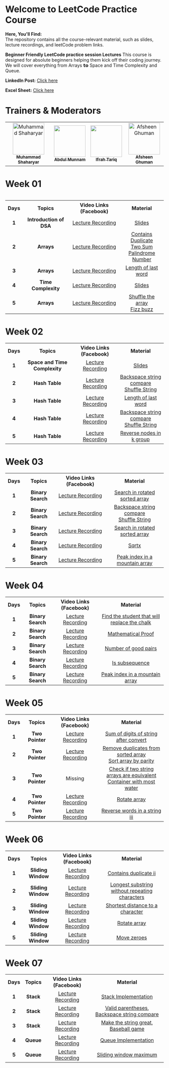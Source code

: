 # Welcome to LeetCode Practice Course
**Here, You'll Find:**
<br>
The repository contains all the course-relevant material, such as slides, lecture recordings, and leetCode problem links.

**Beginner Friendly LeetCode practice session Lectures** This course is designed for absolute beginners helping them kick off their coding journey. We will cover
 everything from Arrays 𝘁𝗼 Space and Time Complexity and Queue.

**LinkedIn Post:** [Click here](https://www.linkedin.com/posts/muhammad-shaharyar-sarwar_icodeguru-leetcode-problemsolving-activity-7245366355246411776-IYw8?utm_source=share&utm_medium=member_desktop)

**Excel Sheet:** [Click here](https://docs.google.com/spreadsheets/d/1y15OtddQcgPMXJeaTbHz687OavvLrTEjzEv-9cNnNeo/edit?usp=sharing)

# Trainers & Moderators

<table >
    <tbody>
        <tr>
            <td align="center">
                <a href="https://www.linkedin.com/in/muhammad-shaharyar-sarwar/">
                    <img src= "https://github.com/M-Shaharyar/1pm-leetcode-practice-to-prepare-for-giant-techs/blob/main/images/M.Shaharyar.jpeg" width="100px;" alt="Muhammad Shaharyar"/>
                    <br />
                    <sub><b>Muhammad Shaharyar</b></sub>
                </a> 
            </td>
            <td align="center">
                <a href="https://www.linkedin.com/in/munnammalik/">
                    <img src="https://github.com/M-Shaharyar/1pm-leetcode-practice-to-prepare-for-giant-techs/blob/main/images/Abdul%20Munnam.jpeg" width="100px; alt="Abdul Munnam"/>
                    <br />
                    <sub><b>Abdul Munnam</b></sub>
                </a> 
            </td>
           <td align="center">
                <a href="https://www.linkedin.com/in/ifrah-tariq2/">
                    <img src="https://github.com/M-Shaharyar/1pm-leetcode-practice-to-prepare-for-giant-techs/blob/main/images/Ifrah%20Tariq.jpeg" width="100px; alt="Ifrah Tariq"/>
                    <br />
                    <sub><b>Ifrah Tariq</b></sub>
                </a> 
            </td>
           <td align="center">
                <a href="https://www.linkedin.com/in/afsheenghuman/">
                    <img src="https://github.com/M-Shaharyar/1pm-leetcode-practice-to-prepare-for-giant-techs/blob/main/images/Afsheen%20Ghuman.jpeg" width="100px;" alt="Afsheen Ghuman"/>
                    <br />
                    <sub><b>Afsheen Ghuman</b></sub>
                </a> 
            </td>
</tbody>
<table>

# Week 01

<table>
    <tbody>
     <tr>
      <th>Days</th>
      <th>Topics</th>
      <th>Video Links (Facebook)</th>
      <th>Material</th>
     </tr> 
     <tr>
       <td align="center"><b>1</b></td>
       <td align="center"><b>Introduction of DSA</b></td>
       <td align="center"><a href="https://fb.watch/tVyK3G5PNY/">Lecture Recording</a></td>
       <td align="center"><a href="https://docs.google.com/presentation/d/1n9oQD2VZvktwXqQ-yfRCys4pd7CkfxGN5CzN4r36wWU/edit?usp=sharing">Slides</a></td>
     </tr>
     <tr>
       <td align="center"><b>2</b></td>
       <td align="center"><b>Arrays</b></td>
       <td align="center"><a href="https://fb.watch/tWUyOYQLmB/">Lecture Recording</a></td>
       <td align="center">
          <a href="https://leetcode.com/problems/contains-duplicate/description/">Contains Duplicate</a><br>
          <a href="https://leetcode.com/problems/two-sum/">Two Sum</a><br>
          <a href="https://leetcode.com/problems/palindrome-number/submissions/1354097172/">Palindrome Number</a>
       </td>
     </tr>  
     <tr>
       <td align="center"><b>3</b></td>
       <td align="center"><b>Arrays</b></td>
       <td align="center"><a href="https://fb.watch/tY931iltzl/">Lecture Recording</a></td>
       <td align="center"><a href="https://leetcode.com/problems/length-of-last-word/">Length of last word</a></td>
     </tr>
     <tr>
       <td align="center"><b>4</b></td>
       <td align="center"><b>Time Complexity</b></td>
       <td align="center"><a href="https://fb.watch/tZw83rMggB/">Lecture Recording</a></td>
       <td align="center"><a href="https://docs.google.com/presentation/d/16Pev1IkXbiNPTDqfafUv65Lin2_av3Y6ncpnMWSu5Kc/edit#slide=id.g2f309743f0f_2_112">Slides</a></td>
     </tr>
     <tr>
       <td align="center"><b>5</b></td>
       <td align="center"><b>Arrays</b></td>
       <td align="center"><a href="https://fb.watch/t_Rh-dvilt/">Lecture Recording</a></td>
       <td align="center">
          <a href="https://leetcode.com/problems/shuffle-the-array/description/">Shuffle the array</a><br>
          <a href="https://leetcode.com/problems/fizz-buzz/description/">Fizz buzz</a>
       </td>
     </tr>
    </tbody>
</table>



# Week 02

<table>
    <tbody>
     <tr>
      <th>Days</th>
      <th>Topics</th>
      <th>Video Links (Facebook)</th>
      <th>Material</th>
     </tr> 
     <tr>
       <td align="center"><b>1</b></td>
       <td align="center"><b>Space and Time Complexity</b></td>
       <td align="center"><a href="https://fb.watch/u2QEp4JTOi/">Lecture Recording</a></td>
       <td align="center"><a href="https://docs.google.com/presentation/d/16Pev1IkXbiNPTDqfafUv65Lin2_av3Y6ncpnMWSu5Kc/edit#slide=id.g2f309743f0f_2_112">Slides</a></td>
     </tr>
     <tr>
       <td align="center"><b>2</b></td>
       <td align="center"><b>Hash Table</b></td>
       <td align="center"><a href="https://www.facebook.com/iCodeguru/videos/526012746662201">Lecture Recording</a></td>
       <td align="center">
          <a href="https://leetcode.com/problems/backspace-string-compare/">Backspace string compare</a><br>
          <a href="https://leetcode.com/problems/shuffle-string/submissions/1362225376/">Shuffle String</a>
       </td>
     </tr>  
     <tr>
       <td align="center"><b>3</b></td>
       <td align="center"><b>Hash Table</b></td>
       <td align="center"><a href="https://fb.watch/u5pN05ztmO/">Lecture Recording</a></td>
       <td align="center"><a href="https://leetcode.com/problems/backspace-string-compare/">Length of last word</a></td>
     </tr>
     <tr>
       <td align="center"><b>4</b></td>
       <td align="center"><b>Hash Table</b></td>
       <td align="center"><a href="https://fb.watch/ubaHWBQHkz/">Lecture Recording</a></td>
       <td align="center">
          <a href="https://leetcode.com/problems/backspace-string-compare/">Backspace string compare</a><br>
          <a href="https://leetcode.com/problems/shuffle-string/submissions/1362225376/">Shuffle String</a>
       </td>
     </tr>
     <tr>
       <td align="center"><b>5</b></td>
       <td align="center"><b>Hash Table</b></td>
       <td align="center"><a href="https://fb.watch/ubaIFxafXb/">Lecture Recording</a></td>
       <td align="center"><a href="https://leetcode.com/problems/reverse-nodes-in-k-group/description/">Reverse nodes in k group</a></td>
     </tr>
    </tbody>
</table>


# Week 03

<table>
    <tbody>
     <tr>
      <th>Days</th>
      <th>Topics</th>
      <th>Video Links (Facebook)</th>
      <th>Material</th>
     </tr> 
     <tr>
       <td align="center"><b>1</b></td>
       <td align="center"><b>Binary Search</b></td>
       <td align="center"><a href="https://fb.watch/ueY7p-WgYW/">Lecture Recording</a></td>
       <td align="center"><a href="https://leetcode.com/problems/search-in-rotated-sorted-array/">Search in rotated sorted array</a></td>
     </tr>
     <tr>
       <td align="center"><b>2</b></td>
       <td align="center"><b>Binary Search</b></td>
       <td align="center"><a href="https://fb.watch/ueXXrWIESb/">Lecture Recording</a></td>
       <td align="center">
          <a href="https://leetcode.com/problems/backspace-string-compare/">Backspace string compare</a><br>
          <a href="https://leetcode.com/problems/shuffle-string/submissions/1362225376/">Shuffle String</a>
       </td>
     </tr>  
     <tr>
       <td align="center"><b>3</b></td>
       <td align="center"><b>Binary Search</b></td>
       <td align="center"><a href="https://fb.watch/ueGx3r95LX/">Lecture Recording</a></td>
       <td align="center"><a href="https://leetcode.com/problems/search-in-rotated-sorted-array/">Search in rotated sorted array</a></td>
     </tr>
     <tr>
       <td align="center"><b>4</b></td>
       <td align="center"><b>Binary Search</b></td>
       <td align="center"><a href="https://fb.watch/ufZbvG_ei3/">Lecture Recording</a></td>
       <td align="center"><a href="https://leetcode.com/problems/sqrtx/description/">Sqrtx</a></td>
     </tr>
     <tr>
       <td align="center"><b>5</b></td>
       <td align="center"><b>Binary Search</b></td>
       <td align="center"><a href="https://fb.watch/uIaJUB2dxz/">Lecture Recording</a></td>
       <td align="center"><a href="https://leetcode.com/problems/peak-index-in-a-mountain-array/description/">Peak index in a mountain array</a></td>
     </tr>
    </tbody>
</table>



# Week 04

<table>
    <tbody>
     <tr>
      <th>Days</th>
      <th>Topics</th>
      <th>Video Links (Facebook)</th>
      <th>Material</th>
     </tr> 
     <tr>
       <td align="center"><b>1</b></td>
       <td align="center"><b>Binary Search</b></td>
       <td align="center"><a href="https://fb.watch/unPVZM_bm4/">Lecture Recording</a></td>
       <td align="center"><a href="https://leetcode.com/problems/find-the-student-that-will-replace-the-chalk/">Find the student that will replace the chalk</a></td>
     </tr>
     <tr>
       <td align="center"><b>2</b></td>
       <td align="center"><b>Binary Search</b></td>
       <td align="center"><a href="https://fb.watch/umzslQYOoi/">Lecture Recording</a></td>
       <td align="center"><a href="https://excalidraw.com/#json=Cyb6R0URfcMx7a8bjVNuT,hAaX7HMnxstizCgz4_iWbw">Mathematical Proof</a></td>
     </tr>  
     <tr>
       <td align="center"><b>3</b></td>
       <td align="center"><b>Binary Search</b></td>
       <td align="center"><a href="https://fb.watch/upbOJB4NWy/">Lecture Recording</a></td>
       <td align="center"><a href="https://leetcode.com/problems/number-of-good-pairs/">Number of good pairs</a></td>
     </tr>
     <tr>
       <td align="center"><b>4</b></td>
       <td align="center"><b>Binary Search</b></td>
       <td align="center"><a href="https://fb.watch/upbCn-u8i0/">Lecture Recording</a></td>
       <td align="center"><a href="https://leetcode.com/problems/is-subsequence/">Is subsequence</a></td>
     </tr>
     <tr>
       <td align="center"><b>5</b></td>
       <td align="center"><b>Binary Search</b></td>
       <td align="center"><a href="https://fb.watch/uIaPNDcCkK/">Lecture Recording</a></td>
       <td align="center"><a href="https://leetcode.com/problems/peak-index-in-a-mountain-array/description/">Peak index in a mountain array</a></td>
     </tr>
    </tbody>
</table>



# Week 05

<table>
    <tbody>
     <tr>
      <th>Days</th>
      <th>Topics</th>
      <th>Video Links (Facebook)</th>
      <th>Material</th>
     </tr> 
     <tr>
       <td align="center"><b>1</b></td>
       <td align="center"><b>Two Pointer</b></td>
       <td align="center"><a href="https://fb.watch/uuSK2lwZn6/">Lecture Recording</a></td>
       <td align="center"><a href="https://leetcode.com/problems/sum-of-digits-of-string-after-convert/description/">Sum of digits of string after convert</a></td>
     </tr>
     <tr>
       <td align="center"><b>2</b></td>
       <td align="center"><b>Two Pointer</b></td>
       <td align="center"><a href="https://fb.watch/uvNQgBtU71/">Lecture Recording</a></td>
       <td align="center"><a href="https://leetcode.com/problems/remove-duplicates-from-sorted-array/description/">Remove duplicates from sorted array</a><br>
           <a href="https://leetcode.com/problems/sort-array-by-parity/">Sort array by parity</a>
       </td>
     </tr>  
     <tr>
       <td align="center"><b>3</b></td>
       <td align="center"><b>Two Pointer</b></td>
       <td align="center">Missing</td>
       <td align="center"><a href="https://leetcode.com/problems/container-with-most-water/">Check if two string arrays are equivalent</a><br>
           <a href="https://leetcode.com/problems/container-with-most-water/">Container with most water</a>
       </td>
     </tr>
     <tr>
       <td align="center"><b>4</b></td>
       <td align="center"><b>Two Pointer</b></td>
       <td align="center"><a href="https://fb.watch/uysfpNJqNx/">Lecture Recording</a></td>
       <td align="center"><a href="https://leetcode.com/problems/rotate-array/">Rotate array</a></td>
     </tr>
     <tr>
       <td align="center"><b>5</b></td>
       <td align="center"><b>Two Pointer</b></td>
       <td align="center"><a href="https://fb.watch/uzPG--akH9/">Lecture Recording</a></td>
       <td align="center"><a href="https://leetcode.com/problems/reverse-words-in-a-string-iii/description/">Reverse words in a string iii</a></td>
     </tr>
    </tbody>
</table>


# Week 06

<table>
    <tbody>
     <tr>
      <th>Days</th>
      <th>Topics</th>
      <th>Video Links (Facebook)</th>
      <th>Material</th>
     </tr> 
     <tr>
       <td align="center"><b>1</b></td>
       <td align="center"><b>Sliding Window</b></td>
       <td align="center"><a href="https://fb.watch/uDHqEJv2g6/">Lecture Recording</a></td>
       <td align="center"><a href="https://leetcode.com/problems/contains-duplicate-ii/submissions/">Contains duplicate ii</a></td>
     </tr>
     <tr>
       <td align="center"><b>2</b></td>
       <td align="center"><b>Sliding Window</b></td>
       <td align="center"><a href="https://fb.watch/uIaTgOxmKj/">Lecture Recording</a></td>
       <td align="center"><a href="https://leetcode.com/problems/longest-substring-without-repeating-characters/">Longest substring without repeating characters</a></td>
     </tr>  
     <tr>
       <td align="center"><b>3</b></td>
       <td align="center"><b>Sliding Window</b></td>
       <td align="center"><a href="https://fb.watch/uHEeeaHo61/">Lecture Recording</a></td>
       <td align="center"><a href="https://leetcode.com/problems/shortest-distance-to-a-character/description/">Shortest distance to a character</a></td>
     </tr>
     <tr>
       <td align="center"><b>4</b></td>
       <td align="center"><b>Sliding Window</b></td>
       <td align="center"><a href="https://fb.watch/uHEiVHm0t_/">Lecture Recording</a></td>
       <td align="center"><a href="https://leetcode.com/problems/rotate-array/description/">Rotate array</a></td>
     </tr>
     <tr>
       <td align="center"><b>5</b></td>
       <td align="center"><b>Sliding Window</b></td>
       <td align="center"><a href="https://fb.watch/uJicYF-3BZ/">Lecture Recording</a></td>
       <td align="center"><a href="https://leetcode.com/problems/move-zeroes/description/">Move zeroes</a></td>
     </tr>
    </tbody>
</table>



# Week 07

<table>
    <tbody>
     <tr>
      <th>Days</th>
      <th>Topics</th>
      <th>Video Links (Facebook)</th>
      <th>Material</th>
     </tr> 
     <tr>
       <td align="center"><b>1</b></td>
       <td align="center"><b>Stack</b></td>
       <td align="center"><a href="https://fb.watch/uMWGbqAtWs/">Lecture Recording</a></td>
       <td align="center"><a href="https://colab.research.google.com/drive/12qLGvauNxfjJB2J8rKIFiy707D1w50iA?usp=sharing">Stack Implementation</a></td>
     </tr>
     <tr>
       <td align="center"><b>2</b></td>
       <td align="center"><b>Stack</b></td>
       <td align="center"><a href="https://fb.watch/uOb2JHkQ30/">Lecture Recording</a></td>
       <td align="center"><a href="https://leetcode.com/problems/valid-parentheses/description/">Valid parentheses</a>, 
           <a href="https://leetcode.com/problems/backspace-string-compare/">Backspace string compare</a></td>
     </tr>  
     <tr>
       <td align="center"><b>3</b></td>
       <td align="center"><b>Stack</b></td>
       <td align="center"><a href="https://fb.watch/uRdBoLmd2i/">Lecture Recording</a></td>
       <td align="center"><a href="https://leetcode.com/problems/make-the-string-great/description/">Make the string great</a>, 
           <a href="https://leetcode.com/problems/baseball-game/description/">Baseball game</a></td>
     </tr>
     <tr>
       <td align="center"><b>4</b></td>
       <td align="center"><b>Queue</b></td>
       <td align="center"><a href="https://fb.watch/uRdjIqN55y/">Lecture Recording</a></td>
       <td align="center"><a href="https://colab.research.google.com/drive/1TutuIVjWuZyhEZgkrba1zb5-cD0ehJXX?usp=sharing">Queue Implementation</a></td>
     </tr>
     <tr>
       <td align="center"><b>5</b></td>
       <td align="center"><b>Queue</b></td>
       <td align="center"><a href="https://fb.watch/uSbnyqgpMw/">Lecture Recording</a></td>
       <td align="center"><a href="https://leetcode.com/problems/sliding-window-maximum/description/">Sliding window maximum</a></td>
     </tr>
    </tbody>
</table>

